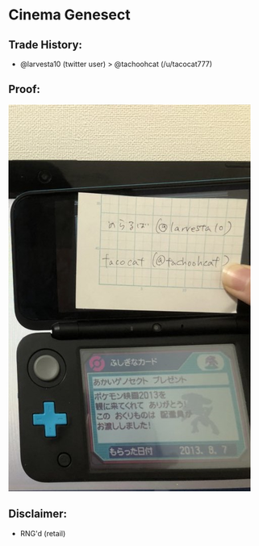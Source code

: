 # Cinema Genesect

## Trade History:
* @larvesta10 (twitter user) > @tachoohcat (/u/tacocat777)

## Proof:
![WonderCard](./WonderCard.jpg)

## Disclaimer:
* RNG'd (retail)
